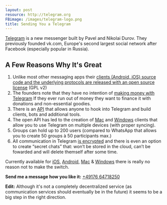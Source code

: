 ```yaml
---
layout: post
resource: http://telegram.org
FBimage: /images/telegram-logo.png
title: Sending You a Telegram
---
```

[Telegram](https://telegram.org) is a new messenger built by Pavel and Nikolai
Durov.  They previously founded vk.com, Europe's second largest social network
after Facebook (especially popular in Russia).

## A Few Reasons Why It's Great

1. Unlike most other messaging apps their [clients (Android, iOS) source code and the
   underlying protocols are released with an open source
   license](https://telegram.org/source) (GPL v2)
2. The founders note that they have no intention of [making money with
   Telegram](https://telegram.org/faq#q-how-are-you-going-to-make-money-out-of-this) 
   If they ever run out of money they want to finance it with donations and
   non-essential goodies.
3. There is an [API](https://core.telegram.org/api) that allows anyone to hook
   into Telegram and build clients, bots and additional tools.
4. The open API has led to the creation of 
   [Mac](https://itunes.apple.com/de/app/messenger-for-telegram/id747648890) and
   [Windows](http://tdesktop.com/) clients that allow you to use Telegram on
   multiple devices (with proper syncing).
5. Groups can hold up to 200 users (compared to WhatsApp that allows you to
   create 50 groups à 50 participants max.)
6. All communication in Telegram [is encrypted](https://telegram.org/faq#security)
   and there is even an option to create “secret chats” that: won’t be stored in
   the cloud, can’t be fowarded and will delete themself after some time.

Currently available for
[iOS](https://itunes.apple.com/us/app/telegram-messenger/id686449807),
[Android](https://play.google.com/store/apps/details?id=org.telegram.messenger),
[Mac](https://itunes.apple.com/de/app/messenger-for-telegram/id747648890)
& [Windows](http://tdesktop.com) there is really no reason not to make the
switch.

**Send me a message how you like it:** <a href="tel:+4917664718250">+49176 64718250</a>

**Edit:** Although it's not a completely decentralized service (as communication services
should eventually be in the future) it seems to be a big step in the right direction.

